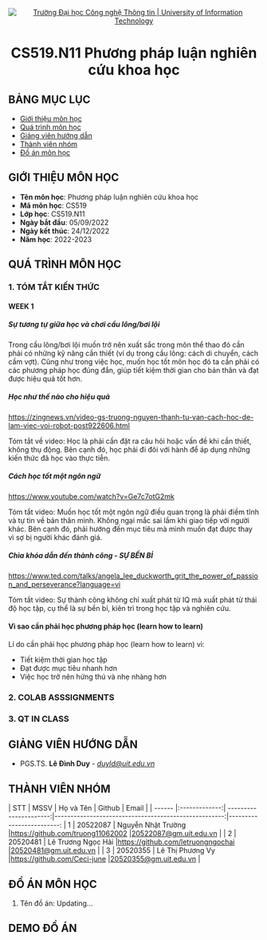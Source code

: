 <p align="center">
  <a href="https://www.uit.edu.vn/" title="Trường Đại học Công nghệ Thông tin" style="border: 5;">
    <img src="https://i.imgur.com/WmMnSRt.png" alt="Trường Đại học Công nghệ Thông tin | University of Information Technology">
  </a>
</p>

<!-- Title -->
<h1 align="center"><b>CS519.N11 Phương pháp luận nghiên cứu khoa học</b></h1>



## BẢNG MỤC LỤC
* [ Giới thiệu môn học](#gioithieumonhoc)
* [Quá trình môn học](#quatrinh)
* [ Giảng viên hướng dẫn](#giangvien)
* [ Thành viên nhóm](#thanhvien)
* [ Đồ án môn học](#doan)
## GIỚI THIỆU MÔN HỌC
<a name="gioithieumonhoc"></a>
* **Tên môn học**: Phương pháp luận nghiên cứu khoa học
* **Mã môn học**: CS519
* **Lớp học**: CS519.N11
* **Ngày bắt đầu**: 05/09/2022
* **Ngày kết thúc**: 24/12/2022
* **Năm học**: 2022-2023
## QUÁ TRÌNH MÔN HỌC
<a name ="quatrinh"></a>
### 1. TÓM TẮT KIẾN THỨC
#### WEEK 1
##### Sự tương tự giữa học và chơi cầu lông/bơi lội
Trong cầu lông/bơi lội muốn trở nên xuất sắc trong môn thể thao đó cần phải có những kỹ năng cần thiết (ví dụ trong cầu lông: cách di chuyển, cách cầm vợt). Cũng như trong việc học, muốn học tốt môn học đó ta cần phải có các phương pháp học đúng đắn, giúp tiết kiệm thời gian cho bản thân và đạt được hiệu quả tốt hơn.

##### Học như thế nào cho hiệu quả
https://zingnews.vn/video-gs-truong-nguyen-thanh-tu-van-cach-hoc-de-lam-viec-voi-robot-post922606.html

Tóm tắt về video: Học là phải cần đặt ra câu hỏi hoặc vấn đề khi cần thiết, không thụ động. Bên cạnh đó, học phải đi đôi với hành để áp dụng những kiến thức đã học vào thực tiễn.

##### Cách học tốt một ngôn ngữ

https://www.youtube.com/watch?v=Ge7c7otG2mk

Tóm tắt video: Muốn học tốt một ngôn ngữ điều quan trọng là phải điềm tĩnh và tự tin về bản thân mình. Không ngại mắc sai lầm khi giao tiếp với người khác. Bên cạnh đó, phải hướng đến mục tiêu mà mình muốn đạt được thay vì sợ bị người khác đánh giá.

##### Chìa khóa dẫn đến thành công - SỰ BỀN BỈ

https://www.ted.com/talks/angela_lee_duckworth_grit_the_power_of_passion_and_perseverance?language=vi

Tóm tắt video: Sự thành công không chỉ xuất phát từ IQ mà xuất phát từ thái độ học tập, cụ thể là sự bền bỉ, kiên trì trong học tập và nghiên cứu.

#### Vì sao cần phải học phương pháp học (learn how to learn) 

Lí do cần phải học phương pháp học (learn how to learn) vì:
*	Tiết kiệm thời gian học tập
*	Đạt được mục tiêu nhanh hơn 
*	Việc học trở nên hứng thú và nhẹ nhàng hơn


<a name ="colab"></a>
### 2. COLAB ASSSIGNMENTS


<a name ="QT"></a>
### 3. QT IN CLASS

## GIẢNG VIÊN HƯỚNG DẪN
<a name="giangvien"></a>
* PGS.TS. **Lê Đình Duy** - *duyld@uit.edu.vn*

## THÀNH VIÊN NHÓM
<a name="thanhvien"></a>
| STT    | MSSV          | Họ và Tên              | Github                                               | Email                   |
| ------ |:-------------:| ----------------------:|-----------------------------------------------------:|-------------------------:
| 1      | 20522087      | Nguyễn Nhật Trường     |https://github.com/truong11062002                     |20522087@gm.uit.edu.vn   |
| 2      | 20520481      | Lê Trương Ngọc Hải     |https://github.com/letruongngochai                    |20520481@gm.uit.edu.vn   |
| 3      | 20520355      | Lê Thị Phương Vy       |https://github.com/Ceci-june                          |20520355@gm.uit.edu.vn   |
## ĐỒ ÁN MÔN HỌC
<a name="doan"></a>
1. Tên đồ án: Updating...
## DEMO ĐỒ ÁN


